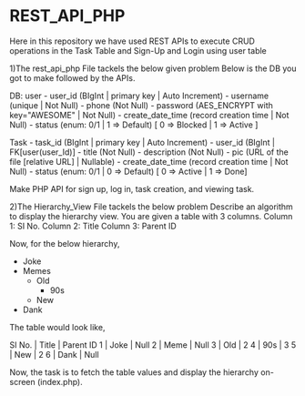 # REST_API_PHP
Here in this repository we have used REST APIs to execute CRUD operations in the Task Table and Sign-Up and Login using user table 

1)The rest_api_php File tackels the below given problem
Below is the DB you got to make followed by the APIs.

DB:
user
	- user_id (BIgInt | primary key | Auto Increment)
	- username (unique | Not Null)
	- phone (Not Null)
	- password (AES_ENCRYPT with key="AWESOME" | Not Null)
	- create_date_time (record creation time | Not Null)
	- status (enum: 0/1 | 1 => Default) [ 0 => Blocked | 1 => Active ]
	
Task
	- task_id (BIgInt | primary key | Auto Increment)
	- user_id (BIgInt | FK[user(user_Id)]
	- title (Not Null)
	- description (Not Null)
	- pic (URL of the file [relative URL] | Nullable)
	- create_date_time (record creation time | Not Null)
	- status (enum: 0/1 | 0 => Default) [ 0 => Active | 1 => Done]
	
Make PHP API for sign up, log in, task creation, and viewing task. 


2)The Hierarchy_View File tackels the below problem
Describe an algorithm to display the hierarchy view. You are given a table with 3 columns.
Column 1: SI No.
Column 2: Title
Column 3: Parent ID

Now, for the below hierarchy,

- Joke
- Memes
   - Old 
     - 90s
   - New
- Dank 

The table would look like, 

SI No. | Title | Parent ID 
1 | Joke | Null
2 | Meme | Null
3 | Old | 2
4 | 90s | 3
5 | New | 2
6 | Dank | Null


Now, the task is to fetch the table values and display the hierarchy on-screen (index.php).


